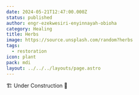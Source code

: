```yaml
---
date: 2024-05-21T12:47:00.000Z
status: published
author: engr-ezekwesiri-enyinnayah-obioha
category: Healing
title: Herbs
image: https://source.unsplash.com/random?herbs
tags:
  - restoration
icon: plant
pack: mdi
layout: ../../../layouts/page.astro
---
```

🏗️ Under Construction 🚧
